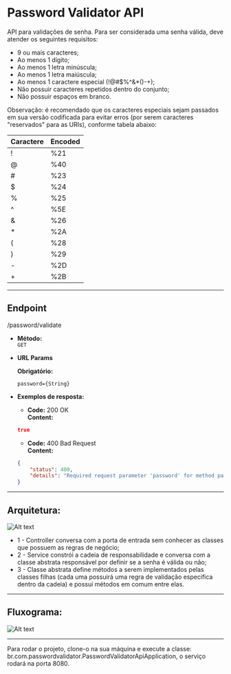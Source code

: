 # Password Validator API

API para validações de senha. Para ser considerada uma senha válida, deve atender os seguintes requisitos:
* 9 ou mais caracteres;
* Ao menos 1 dígito;
* Ao menos 1 letra minúscula;
* Ao menos 1 letra maiúscula;
* Ao menos 1 caractere especial (!@#$%^&*()-+);
* Não possuir caracteres repetidos dentro do conjunto;
* Não possuir espaços em branco.

Observação: é recomendado que os caracteres especiais sejam passados em sua versão codificada para evitar erros (por serem caracteres "reservados" para as URIs), conforme tabela abaixo:

| Caractere | Encoded |
|-----------|---------|
| !         | %21     |
| @         | %40     |
| #         | %23     |
| $         | %24     |
| %         | %25     |
| ^         | %5E     |
| &         | %26     |
| *         | %2A     |
| (         | %28     |
| )         | %29     |
| -         | %2D     |
| +         | %2B     |

---

## **Endpoint**
  /password/validate

* **Método:**\
  `GET`

* **URL Params**

   **Obrigatório:**

   `password={String}`

* **Exemplos de resposta:**

    * **Code:** 200 OK <br />
      **Content:**
   ```json
   true
   ```

  * **Code:** 400 Bad Request <br />
    **Content:**
   ```json
   {
       "status": 400,
       "details": "Required request parameter 'password' for method parameter type String is not present"
   }
   ```
  
---
## **Arquitetura:**

![Alt text](https://user-images.githubusercontent.com/51386403/157382746-ae8ec16c-1c5c-4ecc-86f9-000e3f840b06.png "Arquitetura")
* 1 - Controller conversa com a porta de entrada sem conhecer as classes que possuem as regras de negócio;
* 2 - Service constrói a cadeia de responsabilidade e conversa com a classe abstrata responsável por definir se a senha é válida ou não;
* 3 - Classe abstrata define métodos a serem implementados pelas classes filhas (cada uma possuirá uma regra de validação especifica dentro da cadeia) e possuí métodos em comum entre elas.

---
## **Fluxograma:**

![Alt text](https://user-images.githubusercontent.com/51386403/157355440-67ff2507-2112-4c49-8a1a-ec57b83c04f3.png "Fluxograma")

---
Para rodar o projeto, clone-o na sua máquina e execute a classe: br.com.passwordvalidator.PasswordValidatorApiApplication, o serviço rodará na porta 8080.